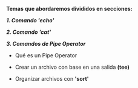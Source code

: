 **Temas que abordaremos divididos en secciones:**

_**1. Comando 'echo'**_ 

_**2. Comando 'cat'**_

_**3. Comandos de Pipe Operator**_

* Qué es un Pipe Operator

* Crear un archivo con base en una salida **(tee)**

* Organizar archivos con **'sort'**
